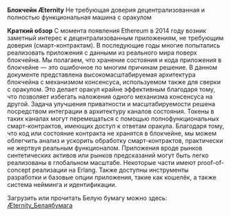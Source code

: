 **Блокчейн Æternity**
Не требующая доверия децентрализованная и полностью функциональная машина с оракулом

**Краткий обзор**
С момента появления Ethereum в 2014 году возник заметный интерес к децентрализованным приложениям, не требующим доверия (смарт-контрактам). В последующие годы многие попытались реализовать приложения с данными из реального мира поверх блокчейна. Мы полагаем, что хранение состояния и кода приложения в блокчейне — это ошибочное по многим причинам решение.
В данном документе представлена высокомасштабируемая архитектура блокчейна с механизмом консенсуса, используемом также для сверки с оракулом. Это делает оракул крайне эффективным благодаря тому, что позволяет избегать наложения одного механизма консенсуса на другой. Задача улучшения приватности и масштабируемости решена посредством интеграции в архитектуру каналов состояния. Токены в таких каналах могут перемещаться с помощью полнофункциональных смарт-контрактов, имеющих доступ к ответам оракула. Благодаря тому, что код или состояние контракта не хранятся в блокчейне, мы можем облегчить анализ и ускорить обработку смарт-контрактов, практически не жертвуя реальным функционалом.
Приложения вроде рынков синтетических активов или рынков предсказаний могут быть легко реализованы в глобальном масштабе. Некоторые части имеют proof-of-concept реализации на Erlang. Также доступны инструменты разработки и базовые опции приложения, такие как кошелёк, а также система нейминга и идентификации.

Загрузить или прочитать Белую бумагу можно здесь: [Æternity_Белаябумага](https://docs.google.com/document/d/1QNEsRZWe6kRocC0wWyOpva3KKZjguTnFh4dLYN13rIE/edit)  
